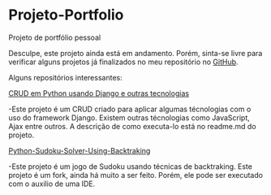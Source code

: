 # Projeto-Portfolio
Projeto de portfólio pessoal

Desculpe, este projeto ainda está em andamento. Porém, sinta-se livre para verificar alguns projetos já finalizados no meu repositório no [GitHub](https://github.com/maiconwa). 

Alguns repositórios interessantes:

[CRUD em Python usando Django e outras tecnologias](https://github.com/maiconwa/Projeto-em-Python)

-Este projeto é um CRUD criado para aplicar algumas técnologias com o uso do framework Django. Existem outras técnologias como JavaScript, Ajax entre outros. A descrição de como executa-lo está no readme.md do projeto.

[Python-Sudoku-Solver-Using-Backtraking](https://github.com/maiconwa/Python-Sudoku-Solver-Using-Backtraking)

-Este projeto é um jogo de Sudoku usando técnicas de backtraking. Este projeto é um fork, ainda há muito a ser feito. Porém, ele pode ser executado com o auxilio de uma IDE.
